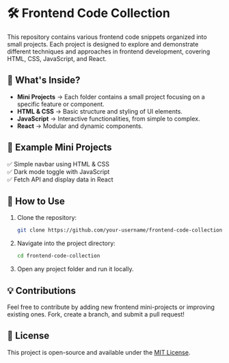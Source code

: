 # 🛠️ Frontend Code Collection

This repository contains various frontend code snippets organized into small projects. Each project is designed to explore and demonstrate different techniques and approaches in frontend development, covering HTML, CSS, JavaScript, and React.

## 🔹 What's Inside?
- **Mini Projects** → Each folder contains a small project focusing on a specific feature or component.
- **HTML & CSS** → Basic structure and styling of UI elements.
- **JavaScript** → Interactive functionalities, from simple to complex.
- **React** → Modular and dynamic components.

## 📌 Example Mini Projects
✅ Simple navbar using HTML & CSS  
✅ Dark mode toggle with JavaScript  
✅ Fetch API and display data in React  

## 🚀 How to Use
1. Clone the repository:
   ```sh
   git clone https://github.com/your-username/frontend-code-collection.git
   ```
2. Navigate into the project directory:
   ```sh
   cd frontend-code-collection
   ```
3. Open any project folder and run it locally.

## 💡 Contributions
Feel free to contribute by adding new frontend mini-projects or improving existing ones. Fork, create a branch, and submit a pull request!  

## 📄 License
This project is open-source and available under the [MIT License](LICENSE).
